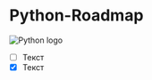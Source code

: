 # Python-Roadmap

![Python logo](https://www.python.org/static/img/python-logo.png)

- [ ] Текст
- [X] Текст
